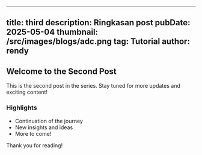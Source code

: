 
---
title: third
description: Ringkasan post
pubDate: 2025-05-04
thumbnail: /src/images/blogs/adc.png
tag: Tutorial
author: rendy
---



## Welcome to the Second Post

This is the second post in the series. Stay tuned for more updates and exciting content!

### Highlights

- Continuation of the journey
- New insights and ideas
- More to come!

Thank you for reading!

